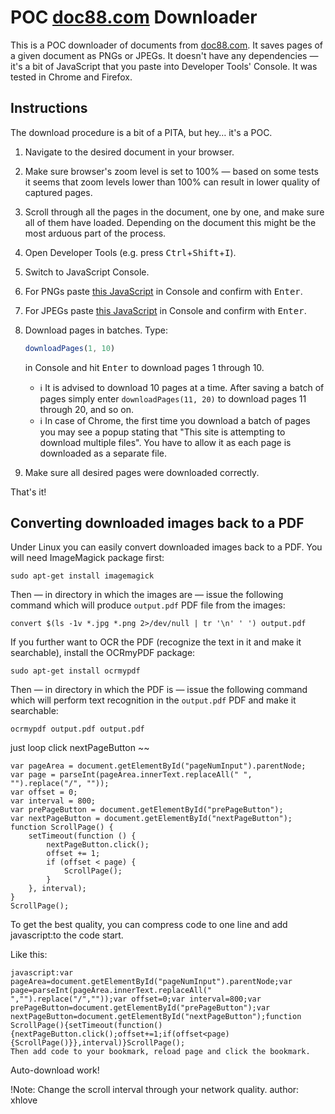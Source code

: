 # POC [doc88.com](https://doc88.com) Downloader

This is a POC downloader of documents from [doc88.com](https://doc88.com). It saves pages of a given document as PNGs or JPEGs. It doesn't have any dependencies — it's a bit of JavaScript that you paste into Developer Tools' Console. It was tested in Chrome and Firefox.

## Instructions

The download procedure is a bit of a PITA, but hey… it's a POC.

 1. Navigate to the desired document in your browser.
 1. Make sure browser's zoom level is set to 100% — based on some tests it seems that zoom levels lower than 100% can result in lower quality of captured pages.
 1. Scroll through all the pages in the document, one by one, and make sure all of them have loaded. Depending on the document this might be the most arduous part of the process.
 1. Open Developer Tools (e.g. press <kbd>Ctrl</kbd>+<kbd>Shift</kbd>+<kbd>I</kbd>).
 1. Switch to JavaScript Console.
 1. For PNGs paste [this JavaScript](/downloadPagesAsPngs.js) in Console and confirm with <kbd>Enter</kbd>.
 1. For JPEGs paste [this JavaScript](/downloadPagesAsJpegs.js) in Console and confirm with <kbd>Enter</kbd>.
 1. Download pages in batches. Type:
    ```javascript
    downloadPages(1, 10)
    ```
    in Console and hit <kbd>Enter</kbd> to download pages 1 through 10.

      *  ℹ It is advised to download 10 pages at a time. After saving a batch of pages simply enter `downloadPages(11, 20)` to download pages 11 through 20, and so on.
      *  ℹ In case of Chrome, the first time you download a batch of pages you may see a popup stating that "This site is attempting to download multiple files". You have to allow it as each page is downloaded as a separate file.

 1. Make sure all desired pages were downloaded correctly.

That's it!

## Converting downloaded images back to a PDF

Under Linux you can easily convert downloaded images back to a PDF.
You will need ImageMagick package first:

```shell script
sudo apt-get install imagemagick
```

Then — in directory in which the images are — issue the following command which will produce `output.pdf` PDF file from the images:

```shell script
convert $(ls -1v *.jpg *.png 2>/dev/null | tr '\n' ' ') output.pdf
```

If you further want to OCR the PDF (recognize the text in it and make it searchable), install the OCRmyPDF package:

```shell script
sudo apt-get install ocrmypdf
```

Then — in directory in which the PDF is — issue the following command which will perform text recognition in the `output.pdf` PDF and make it searchable:

```shell script
ocrmypdf output.pdf output.pdf
```

just loop click nextPageButton ~~

```
var pageArea = document.getElementById("pageNumInput").parentNode;
var page = parseInt(pageArea.innerText.replaceAll(" ", "").replace("/", ""));
var offset = 0;
var interval = 800;
var prePageButton = document.getElementById("prePageButton");
var nextPageButton = document.getElementById("nextPageButton");
function ScrollPage() {
    setTimeout(function () {
        nextPageButton.click();
        offset += 1;
        if (offset < page) {
            ScrollPage();
        }
    }, interval);
}
ScrollPage();
```

To get the best quality, you can compress code to one line and add javascript:to the code start.

Like this:

```
javascript:var pageArea=document.getElementById("pageNumInput").parentNode;var page=parseInt(pageArea.innerText.replaceAll(" ","").replace("/",""));var offset=0;var interval=800;var prePageButton=document.getElementById("prePageButton");var nextPageButton=document.getElementById("nextPageButton");function ScrollPage(){setTimeout(function(){nextPageButton.click();offset+=1;if(offset<page){ScrollPage()}},interval)}ScrollPage();
Then add code to your bookmark, reload page and click the bookmark.
```

Auto-download work!

!Note: Change the scroll interval through your network quality.
author: xhlove
